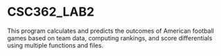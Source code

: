 # CSC362_LAB2
This program calculates and predicts the outcomes of American football games based on team data, computing rankings, and score differentials using multiple functions and files.
